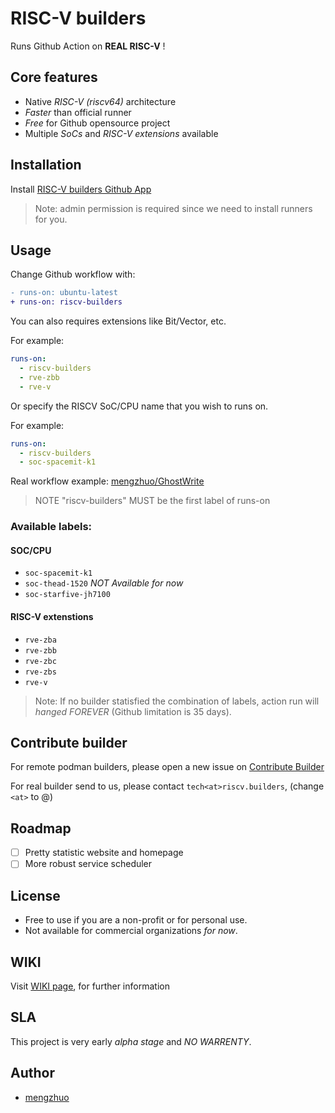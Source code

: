 # RISC-V builders

Runs Github Action on **REAL RISC-V** !

## Core features
* Native *RISC-V (riscv64)* architecture
* *Faster* than official runner
* *Free* for Github opensource project
* Multiple *SoCs* and *RISC-V extensions* available

## Installation
Install [RISC-V builders Github App](https://github.com/apps/riscv-builders) 

> Note: admin permission is required since we need to install runners for you.

## Usage

Change Github workflow with:

```diff
- runs-on: ubuntu-latest
+ runs-on: riscv-builders
```

You can also requires extensions like Bit/Vector, etc.

For example:
```yaml
runs-on:
  - riscv-builders
  - rve-zbb
  - rve-v
```

Or specify the RISCV SoC/CPU name that you wish to runs on.

For example:
```yaml
runs-on:
  - riscv-builders
  - soc-spacemit-k1
```

Real workflow example: [mengzhuo/GhostWrite](https://github.com/mengzhuo/GhostWrite/blob/main/.github/workflows/run.yml)

> NOTE "riscv-builders" MUST be the first label of runs-on

### Available labels:

#### SOC/CPU
* `soc-spacemit-k1`
* `soc-thead-1520` *NOT Available for now*
* `soc-starfive-jh7100`

#### RISC-V extenstions

* `rve-zba`
* `rve-zbb`
* `rve-zbc`
* `rve-zbs`
* `rve-v`

> Note: If no builder statisfied the combination of labels, action run will *hanged FOREVER* (Github limitation is 35 days).


## Contribute builder

For remote podman builders, please open a new issue on [Contribute Builder](https://github.com/riscv-builders/riscv-builders.github.io/discussions/new?category=contribute-builder)

For real builder send to us, please contact `tech<at>riscv.builders`, (change `<at>` to @) 


## Roadmap
* [ ] Pretty statistic website and homepage
* [ ] More robust service scheduler

## License
- Free to use if you are a non-profit or for personal use.
- Not available for commercial organizations *for now*.

## WIKI

Visit [WIKI page](https://github.com/riscv-builders/riscv-builders.github.io/wiki), for further information

## SLA
This project is very early *alpha stage* and *NO WARRENTY*.

## Author
* [mengzhuo](https://github.com/mengzhuo)

